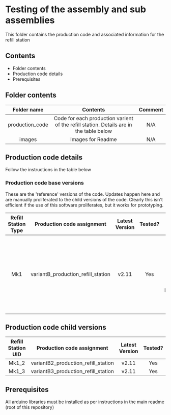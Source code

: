 # Testing of the assembly and sub assemblies

This folder contains the production code and associated information for the refill station

## Contents

* Folder contents
* Production code details
* Prerequisites

## Folder contents

|   Folder name   |                                        Contents                                        | Comment |
| :-------------: | :------------------------------------------------------------------------------------: | :-----: |
| production_code | Code for each production varient of the refill station. Details are in the table below |   N/A   |
|     images      |                                   Images for Readme                                    |   N/A   |


## Production code details
Follow the instructions in the table below

### Production code base versions
These are the 'reference' versions of the code. Updates happen here and are manually proliferated to the child versions of the code. Clearly this isn't efficient if the use of this software proliferates, but it works for prototyping.

| Refill Station Type | Production code assignment         | Latest Version | Tested? |                                                     Bug list                                                      |
| :-----------------: | ---------------------------------- | :------------: | :-----: | :---------------------------------------------------------------------------------------------------------------: |
|         Mk1         | variantB_production_refill_station |     v2.11      |   Yes   | (1) When buttons are pressed after 'finish pumping' then pumping will immediately start when new bottle is placed |

## Production code child versions

| Refill Station UID | Production code assignment          | Latest Version | Tested? |
| :----------------: | ----------------------------------- | :------------: | :-----: |
|       Mk1_2        | variantB2_production_refill_station |     v2.11      |   Yes   |
|       Mk1_3        | variantB3_production_refill_station |     v2.11      |   Yes   |




## Prerequisites
All arduino libraries must be installed as per instructions in the main readme (root of this repository)